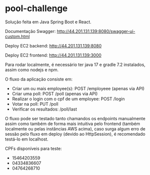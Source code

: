 # pool-challenge
Solução feita em Java Spring Boot e React.

Documentação Swagger: http://44.201.131.139:8080/swagger-ui-custom.html

Deploy EC2 backend: http://44.201.131.139:8080

Deploy EC2 frontend: http://44.201.131.139:3000

Para rodar localmente, é necessário ter java 17 e gradle 7.2 instalados, assim como nodejs e npm.

O fluxo da aplicação consiste em:
- Criar um ou mais employee(s): POST /employeee (apenas via API)
- Criar uma poll: POST /poll (apenas via API)
- Realizar o login com o cpf de um employee: POST /login
- Votar na poll: PUT /poll
- Verificar os resultados: /poll/last

O fluxo pode ser testado tanto chamandos os endpoints manualmente assim como também de forma mais intuitiva pelo frontend (também localmente ou pelas instâncias AWS acima), caso surga algum erro de sessão pelo fluxo em deploy (devido ao HttpSession), é recomendado testá-lo em localhost.

CPFs disponíveis para teste:
- 15464203559
- 04334836607
- 04764268710
